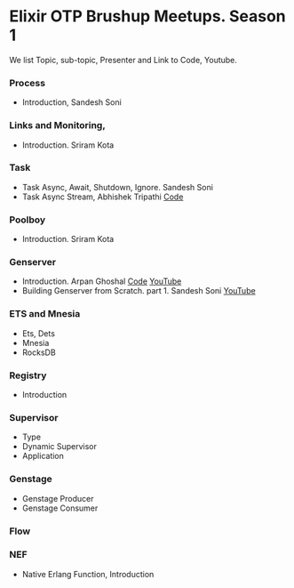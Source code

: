 # Elixir OTP Brushup Meetups. Season 1

We list Topic, sub-topic, Presenter and Link to Code, Youtube.

### Process
- Introduction, Sandesh Soni

### Links and Monitoring,
- Introduction. Sriram Kota

### Task
- Task Async, Await, Shutdown, Ignore. Sandesh Soni
- Task Async Stream, Abhishek Tripathi [Code](https://github.com/TwistingTwists/learning-concurrent-elixir/blob/master/Task3.exs)

### Poolboy
- Introduction. Sriram Kota

### Genserver
- Introduction. Arpan Ghoshal [Code](https://github.com/TwistingTwists/learning-concurrent-elixir/blob/master/genservers.ex) [YouTube](https://youtu.be/0573cOeElNQ)
- Building Genserver from Scratch. part 1. Sandesh Soni [YouTube](https://youtu.be/DEbBZzEu5Rs)

### ETS and Mnesia
- Ets, Dets
- Mnesia
- RocksDB

### Registry
- Introduction

### Supervisor
- Type
- Dynamic Supervisor
- Application

### Genstage
- Genstage Producer
- Genstage Consumer

### Flow

### NEF
- Native Erlang Function, Introduction
